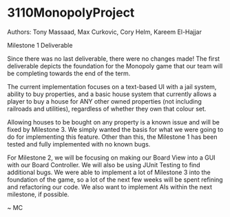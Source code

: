 # 3110MonopolyProject

Authors: Tony Massaad, Max Curkovic, Cory Helm, Kareem El-Hajjar

Milestone 1 Deliverable

Since there was no last deliverable, there were no changes made!
The first deliverable depicts the foundation for the Monopoly game that our team will be completing towards the end of the term.

The current implementation focuses on a text-based UI with a jail system, ability to buy properties, and a basic house system that currently allows a player to buy a house for ANY other owned properties (not including railroads and utilities), regardless of whether they own that colour set.

Allowing houses to be bought on any property is a known issue and will be fixed by Milestone 3. We simply wanted the basis for what we were going to do for implementing this feature. Other than this, the Milestone 1 has been tested and fully implemented with no known bugs.

For Milestone 2, we will be focusing on making our Board View into a GUI with our Board Controller. We will also be using JUnit Testing to find additional bugs.
We were able to implement a lot of Milestone 3 into the foundation of the game, so a lot of the next few weeks will be spent refining and refactoring our code. We also want to implement AIs within the next milestone, if possible.

~ MC
